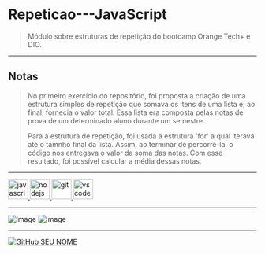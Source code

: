 # **Repeticao---JavaScript**
> Módulo sobre estruturas de repetição do bootcamp Orange Tech+ e DIO.

---

## **Notas**
> No primeiro exercício do repositório, foi proposta a criação de uma estrutura simples de repetição que somava os itens de uma lista e, ao final, fornecia o valor total. Essa lista era composta pelas notas de prova de um determinado aluno durante um semestre.
>
> Para a estrutura de repetição, foi usada a estrutura 'for' a qual iterava até o tamnho final da lista. Assim, ao terminar de percorrê-la, o código nos entregava o valor da soma das notas. Com esse resultado, foi possível calcular a média dessas notas.

---

<a href="https://developer.mozilla.org/en-US/docs/Web/JavaScript">
   <img src="https://cdn.jsdelivr.net/gh/devicons/devicon/icons/javascript/javascript-original.svg" alt="javascript" width="40" height="40"/>
</a>
<a href="https://nodejs.org">
   <img src="https://cdn.jsdelivr.net/gh/devicons/devicon/icons/nodejs/nodejs-original.svg" alt="nodejs" width="40" height="40"/>
</a>   
<a href="https://git-scm.com/">
   <img src="https://cdn.jsdelivr.net/gh/devicons/devicon/icons/git/git-original.svg" alt="git" width="40" height="40"/>
</a>  
<a href="https://code.visualstudio.com/">
   <img src="https://cdn.jsdelivr.net/gh/devicons/devicon/icons/vscode/vscode-original.svg" alt="vscode" width="40" height="40"/>
</a>

---

![Image](https://img.shields.io/badge/GitHub-100000?style=for-the-badge&logo=github&logoColor=white)
![Image](https://img.shields.io/badge/Markdown-000000?style=for-the-badge&logo=markdown&logoColor=white)

---

[![GitHub SEU NOME]( https://img.shields.io/github/followers/AmandaPardinho?label=follow&style=social)](https://github.com/AmandaPardinho)

